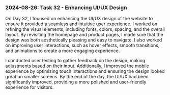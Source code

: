 ### 2024-08-26: Task 32 - Enhancing UI/UX Design

On Day 32, I focused on enhancing the UI/UX design of the website to ensure it provided a seamless and intuitive user experience. I worked on refining the visual elements, including fonts, colors, spacing, and the overall layout. By revisiting the homepage and product pages, I made sure that the design was both aesthetically pleasing and easy to navigate. I also worked on improving user interactions, such as hover effects, smooth transitions, and animations to create a more engaging experience.

I conducted user testing to gather feedback on the design, making adjustments based on their input. Additionally, I improved the mobile experience by optimizing touch interactions and ensuring the design looked great on smaller screens. By the end of the day, the UI/UX had been significantly improved, providing a more polished and user-friendly experience for visitors.